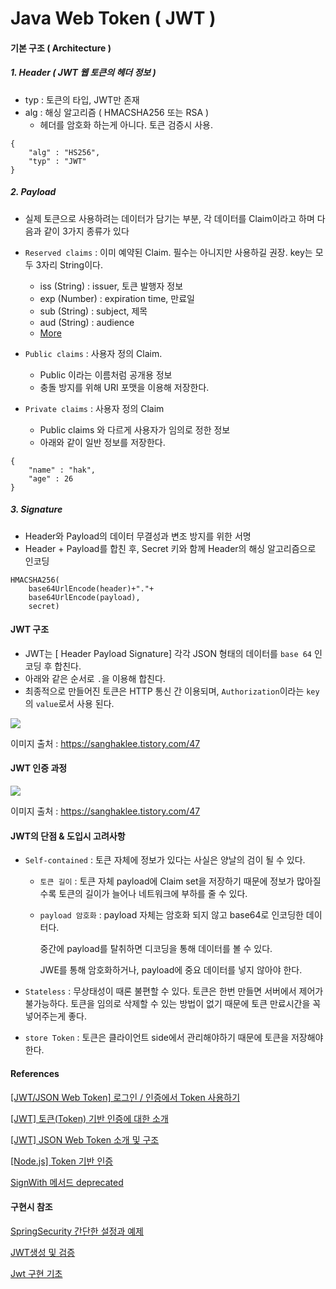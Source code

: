 # Java Web Token ( JWT )

#### 기본 구조 ( Architecture )

##### 1. Header ( JWT 웹 토큰의 헤더 정보 )

- typ : 토큰의 타입, JWT만 존재
- alg : 해싱 알고리즘 ( HMACSHA256 또는 RSA )
  - 헤더를 암호화 하는게 아니다. 토큰 검증시 사용.

```
{
	"alg" : "HS256",
	"typ" : "JWT"
}
```

##### 2. Payload

- 실제 토큰으로 사용하려는 데이터가 담기는 부분, 각 데이터를 Claim이라고 하며 다음과 같이 3가지 종류가 있다
- `Reserved claims` : 이미 예약된 Claim. 필수는 아니지만 사용하길 권장. key는 모두 3자리 String이다.
  - iss (String) : issuer, 토큰 발행자 정보
  - exp (Number) : expiration time, 만료일
  - sub (String) : subject, 제목
  - aud (String) : audience
  - [More](https://tools.ietf.org/html/draft-jones-json-web-token-07#section-4.1)

- `Public claims` : 사용자 정의 Claim.
  - Public 이라는 이름처럼 공개용 정보
  - 충돌 방지를 위해 URI 포맷을 이용해 저장한다.
- `Private claims` : 사용자 정의 Claim
  - Public claims 와 다르게 사용자가 임의로 정한 정보
  - 아래와 같이 일반 정보를 저장한다.

```
{
	"name" : "hak",
	"age" : 26
}
```

##### 3. Signature

- Header와 Payload의 데이터 무결성과 변조 방지를 위한 서명 
- Header + Payload를 합친 후, Secret 키와 함께 Header의 해싱 알고리즘으로 인코딩

```
HMACSHA256(
	base64UrlEncode(header)+"."+
	base64UrlEncode(payload),
	secret)
```



#### JWT 구조

- JWT는 [ Header Payload Signature] 각각 JSON 형태의 데이터를 `base 64` 인코딩 후 합친다.
- 아래와 같은 순서로 `.`을 이용해 합친다.
- 최종적으로 만들어진 토큰은 HTTP 통신 간 이용되며, `Authorization`이라는 `key`의 `value`로서 사용 된다.

![](./document_img/JWT-Architecturepng.png)

이미지 출처 : https://sanghaklee.tistory.com/47

#### JWT 인증 과정

![](./document_img/JWT-process.png)

이미지 출처 : https://sanghaklee.tistory.com/47



#### JWT의 단점 & 도입시 고려사항

- `Self-contained` :  토큰 자체에 정보가 있다는 사실은 양날의 검이 될 수 있다.

  - `토큰 길이` : 토큰 자체 payload에 Claim set을 저장하기 때문에 정보가 많아질수록 토큰의 길이가 늘어나 네트워크에 부하를 줄 수 있다.

  - `payload 암호화` : payload 자체는 암호화 되지 않고 base64로 인코딩한 데이터다.

    중간에 payload를 탈취하면 디코딩을 통해 데이터를 볼 수 있다.

    JWE를 통해 암호화하거나, payload에 중요 데이터를 넣지 않아야 한다.

- `Stateless` : 무상태성이 때론 불편할 수 있다. 토큰은 한번 만들면 서버에서 제어가 불가능하다. 
  토큰을 임의로 삭제할 수 있는 방법이 없기 때문에 토큰 만료시간을 꼭 넣어주는게 좋다.

- `store Token` : 토큰은 클라이언트 side에서 관리해야하기 때문에 토큰을 저장해야 한다.



#### References

[[JWT/JSON Web Token] 로그인 / 인증에서 Token 사용하기](https://sanghaklee.tistory.com/47)

[[JWT] 토큰(Token) 기반 인증에 대한 소개](https://velopert.com/2350)

[[JWT] JSON Web Token 소개 및 구조](https://velopert.com/2389)

[[Node.js] Token 기반 인증](https://behonestar.tistory.com/37)

[SignWith 메서드 deprecated ](https://stackoverflow.com/questions/40252903/static-secret-as-byte-key-or-string)



#### 구현시 참조

[SpringSecurity 간단한 설정과 예제](https://galid1.tistory.com/576)

[JWT생성 및 검증](https://charlie-choi.tistory.com/211)

[Jwt 구현 기초](https://hyojun123.github.io/2018/07/17/JWT2/)
